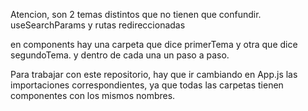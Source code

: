 Atencion, son 2 temas distintos que no tienen que confundir. useSearchParams y rutas redireccionadas

en components hay una carpeta que dice primerTema y otra que dice segundoTema. y dentro de cada una un paso a paso.

Para trabajar con este repositorio, hay que ir cambiando en App.js las importaciones correspondientes, ya que todas las carpetas tienen componentes con los mismos nombres.